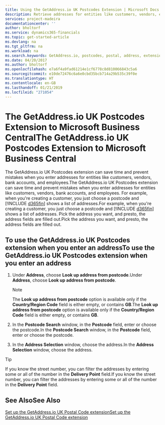 ```yaml
---
title: Using the GetAddress.io UK Postcodes Extension | Microsoft Docs
description: Retrieve addresses for entities like customers, vendors, employees, and banks in the United Kingdom from the GetAddress.io service.
services: project-madeira
documentationcenter: ''
author: bholtorf
ms.service: dynamics365-financials
ms.topic: get-started-article
ms.devlang: na
ms.tgt_pltfrm: na
ms.workload: na
ms.search.keywords: GetAddress.io, postcodes, postal, address, extension
ms.date: 04/20/2017
ms.author: bholtorf
ms.openlocfilehash: e7a6f4a9fad61214e1cf6778c8d810066843c5a6
ms.sourcegitcommit: e10de72476c6a6e0cbd35bcb714a29b535c39f0e
ms.translationtype: HT
ms.contentlocale: en-GB
ms.lasthandoff: 01/21/2019
ms.locfileid: "271054"
---
```

# <a name="the-getaddressio-uk-postcodes-extension-to-microsoft-business-central"></a><span data-ttu-id="b08ec-103">The GetAddress.io UK Postcodes Extension to Microsoft Business Central</span><span class="sxs-lookup"><span data-stu-id="b08ec-103">The GetAddress.io UK Postcodes Extension to Microsoft Business Central</span></span> 
<span data-ttu-id="b08ec-104">The GetAddress.io UK Postcodes extension can save time and prevent mistakes when you enter addresses for entities like customers, vendors, bank accounts, and employees.</span><span class="sxs-lookup"><span data-stu-id="b08ec-104">The GetAddress.io UK Postcodes extension can save time and prevent mistakes when you enter addresses for entities like customers, vendors, bank accounts, and employees.</span></span> <span data-ttu-id="b08ec-105">For example, when you're creating a customer, you just choose a postcode and [!INCLUDE [d365fin](includes/d365fin_md.md)] shows a list of addresses.</span><span class="sxs-lookup"><span data-stu-id="b08ec-105">For example, when you're creating a customer, you just choose a postcode and [!INCLUDE [d365fin](includes/d365fin_md.md)] shows a list of addresses.</span></span> <span data-ttu-id="b08ec-106">Pick the address you want, and presto, the address fields are filled out.</span><span class="sxs-lookup"><span data-stu-id="b08ec-106">Pick the address you want, and presto, the address fields are filled out.</span></span>  

## <a name="to-use-the-getaddressio-uk-postcodes-extension-when-you-enter-an-address"></a><span data-ttu-id="b08ec-107">To use the GetAddress.io UK Postcodes extension when you enter an address</span><span class="sxs-lookup"><span data-stu-id="b08ec-107">To use the GetAddress.io UK Postcodes extension when you enter an address</span></span>
1. <span data-ttu-id="b08ec-108">Under **Address**, choose **Look up address from postcode**.</span><span class="sxs-lookup"><span data-stu-id="b08ec-108">Under **Address**, choose **Look up address from postcode**.</span></span>  

    > [!NOTE]  
   >   <span data-ttu-id="b08ec-109">The **Look up address from postcode** option is available only if the **Country/Region Code** field is either empty, or contains **GB**.</span><span class="sxs-lookup"><span data-stu-id="b08ec-109">The **Look up address from postcode** option is available only if the **Country/Region Code** field is either empty, or contains **GB**.</span></span>
2. <span data-ttu-id="b08ec-110">In the **Postcode Search** window, in the **Postcode** field, enter or choose the postcode.</span><span class="sxs-lookup"><span data-stu-id="b08ec-110">In the **Postcode Search** window, in the **Postcode** field, enter or choose the postcode.</span></span>  
3. <span data-ttu-id="b08ec-111">In the **Address Selection** window, choose the address.</span><span class="sxs-lookup"><span data-stu-id="b08ec-111">In the **Address Selection** window, choose the address.</span></span>  

> [!TIP]  
>   <span data-ttu-id="b08ec-112">If you know the street number, you can filter the addresses by entering some or all of the number in the **Delivery Point** field.</span><span class="sxs-lookup"><span data-stu-id="b08ec-112">If you know the street number, you can filter the addresses by entering some or all of the number in the **Delivery Point** field.</span></span>


## <a name="see-also"></a><span data-ttu-id="b08ec-113">See Also</span><span class="sxs-lookup"><span data-stu-id="b08ec-113">See Also</span></span>
[<span data-ttu-id="b08ec-114">Set up the GetAddress.io UK Postal Code extension</span><span class="sxs-lookup"><span data-stu-id="b08ec-114">Set up the GetAddress.io UK Postal Code extension</span></span>](LocalFunctionality/UnitedKingdom/uk-setup-postal-code-service.md)
